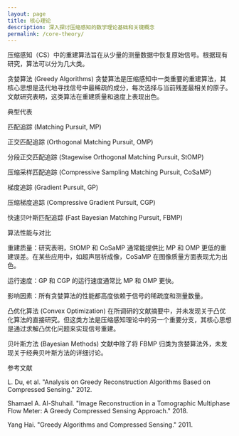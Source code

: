 ```yaml
---
layout: page
title: 核心理论
description: 深入探讨压缩感知的数学理论基础和关键概念
permalink: /core-theory/
---
```

压缩感知（CS）中的重建算法旨在从少量的测量数据中恢复原始信号。根据现有研究，算法可以分为几大类。

贪婪算法 (Greedy Algorithms)
贪婪算法是压缩感知中一类重要的重建算法，其核心思想是迭代地寻找信号中最稀疏的成分，每次选择与当前残差最相关的原子。文献研究表明，这类算法在重建质量和速度上表现出色。

典型代表

匹配追踪 (Matching Pursuit, MP)

正交匹配追踪 (Orthogonal Matching Pursuit, OMP)

分段正交匹配追踪 (Stagewise Orthogonal Matching Pursuit, StOMP)

压缩采样匹配追踪 (Compressive Sampling Matching Pursuit, CoSaMP)

梯度追踪 (Gradient Pursuit, GP)

压缩梯度追踪 (Compressive Gradient Pursuit, CGP)

快速贝叶斯匹配追踪 (Fast Bayesian Matching Pursuit, FBMP)

算法性能与对比

重建质量：研究表明，StOMP 和 CoSaMP 通常能提供比 MP 和 OMP 更低的重建误差。在某些应用中，如超声层析成像，CoSaMP 在图像质量方面表现尤为出色。

运行速度：GP 和 CGP 的运行速度通常比 MP 和 OMP 更快。

影响因素：所有贪婪算法的性能都高度依赖于信号的稀疏度和测量数量。

凸优化算法 (Convex Optimization)
在所调研的文献摘要中，并未发现关于凸优化算法的直接研究。但这类方法是压缩感知理论中的另一个重要分支，其核心思想是通过求解凸优化问题来实现信号重建。

贝叶斯方法 (Bayesian Methods)
文献中除了将 FBMP 归类为贪婪算法外，未发现关于经典贝叶斯方法的详细讨论。

参考文献

L. Du, et al. "Analysis on Greedy Reconstruction Algorithms Based on Compressed Sensing." 2012.

Shamael A. Al-Shuhail. "Image Reconstruction in a Tomographic Multiphase Flow Meter: A Greedy Compressed Sensing Approach." 2018.

Yang Hai. "Greedy Algorithms and Compressed Sensing." 2011.